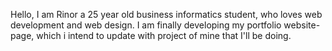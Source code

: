 Hello,
I am Rinor a 25 year old business informatics student, who loves web development and web design.
I am finally developing my portfolio website-page, which i intend to update with project of mine that I'll be doing.
